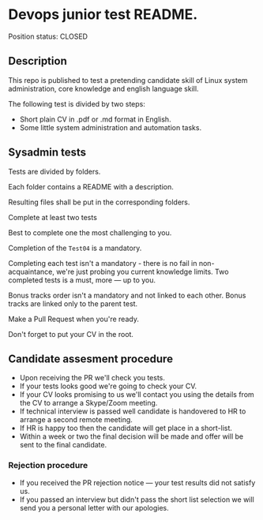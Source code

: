 # Devops junior test README. 

Position status: CLOSED

## Description

This repo is published to test a pretending candidate skill of Linux system administration, core knowledge and english language skill.  

The following test is divided by two steps:  
* Short plain CV in .pdf or .md format in English.
* Some little system administration and automation tasks. 

## Sysadmin tests

Tests are divided by folders.  

Each folder contains a README with a description.  

Resulting files shall be put in the corresponding folders.

Complete at least two tests

Best to complete one the most challenging to you.

Completion of the `Test04` is a mandatory.

Completing each test isn't a mandatory - there is no fail in non-acquaintance, we're just probing you current knowledge limits. Two completed tests is a must, more — up to you.

Bonus tracks order isn't a mandatory and not linked to each other. Bonus tracks are linked only to the parent test.

Make a Pull Request when you're ready.

Don't forget to put your CV in the root.

## Candidate assesment procedure

* Upon receiving the PR we'll check you tests.
* If your tests looks good we're going to check your CV.
* If your CV looks promising to us we'll contact you using the details from the CV to arrange a Skype/Zoom meeting.
* If technical interview is passed well candidate is handovered to HR to arrange a second remote meeting.
* If HR is happy too then the candidate will get place in a short-list.
* Within a week or two the final decision will be made and offer will be sent to the final candidate. 

### Rejection procedure

* If you received the PR rejection notice — your test results did not satisfy us.
* If you passed an interview but didn't pass the short list selection we will send you a personal letter with our apologies.
